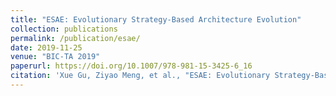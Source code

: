 ```yaml
---
title: "ESAE: Evolutionary Strategy-Based Architecture Evolution"
collection: publications
permalink: /publication/esae/
date: 2019-11-25
venue: "BIC-TA 2019"
paperurl: https://doi.org/10.1007/978-981-15-3425-6_16
citation: 'Xue Gu, Ziyao Meng, et al., "ESAE: Evolutionary Strategy-Based Architecture Evolution", in BIC-TA 2019.'
---
```

